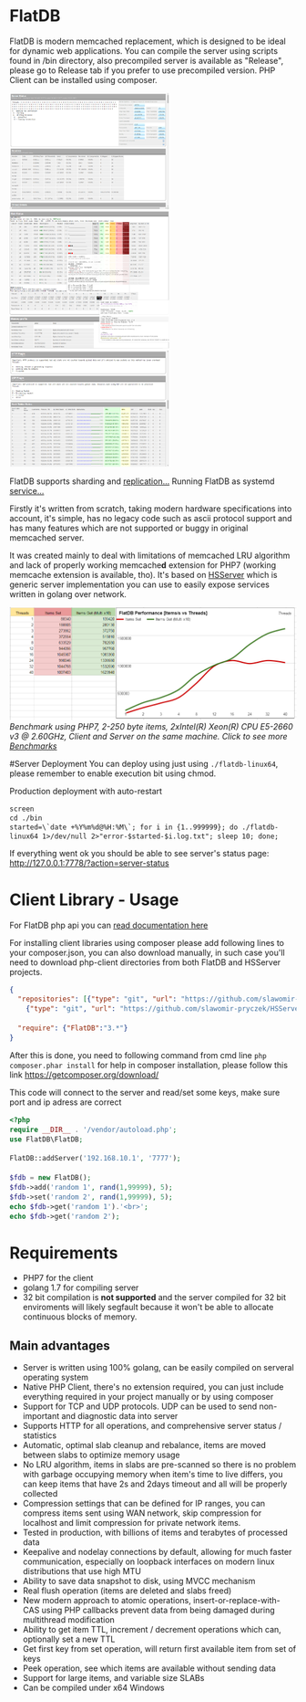# FlatDB


FlatDB is modern memcached replacement, which is designed to be ideal for dynamic web applications. You can compile the server using scripts found in /bin directory, also precompiled server is available as "Release", please go to Release tab if you prefer to use precompiled version. PHP Client can be installed using composer.

<img src="./bin/img/screen-main.png" alt="Server status - summary" width='280'>&nbsp;
<img src="./bin/img/screen-slab.png" alt="Server status - slab and item info" width='280'>&nbsp;
<img src="./bin/img/screen-hashtable.png" alt="Server status - slab and item info" width='280'>

FlatDB supports sharding and [replication...](REPLICATION.md)
Running FlatDB as systemd [service...](SERVICE.md)

Firstly it's written from scratch, taking modern hardware specifications into account, it's simple, has no legacy code such as ascii protocol support and has many features which are not supported or buggy in original memcached server.

It was created mainly to deal with limitations of memcached LRU algorithm and lack of properly working memcache**d** extension for PHP7 (working memcache extension is available, tho). It's based on [HSServer](https://github.com/slawomir-pryczek/HSServer) which is generic server implementation you can use to easily expose services written in golang over network.


<img src="./bin/img/screen-graph-keysv.png" alt="Server status - slab and item info" width='800'><br>
_Benchmark using PHP7, 2-250 byte items, 2xIntel(R) Xeon(R) CPU E5-2660 v3 @ 2.60GHz, Client and Server on the same machine. Click to see more [Benchmarks](BENCHMARKS.md)_

#Server Deployment
You can deploy using just using ```./flatdb-linux64```, please remember to enable execution bit using chmod.
 
Production deployment with auto-restart
```
screen
cd ./bin
started=\`date +%Y%m%d@%H:%M\`; for i in {1..999999}; do ./flatdb-linux64 1>/dev/null 2>"error-$started-$i.log.txt"; sleep 10; done;
```

If everything went ok you should be able to see server's status page: http://127.0.0.1:7778/?action=server-status

# Client Library - Usage
For FlatDB php api you can [read documentation here](DOCUMENTATION.md)

For installing client libraries using composer please add following lines to your composer.json, you can also download manually, in such case you'll need to download php-client directories from both FlatDB and HSServer projects.
```json
{
  "repositories": [{"type": "git", "url": "https://github.com/slawomir-pryczek/FlatDB"},
    {"type": "git", "url": "https://github.com/slawomir-pryczek/HSServer"}],
  
  "require": {"FlatDB":"3.*"}
}
```

After this is done, you need to following command from cmd line
```php composer.phar install``` for help in composer installation, please follow this link https://getcomposer.org/download/

This code will connect to the server and read/set some keys, make sure port and ip adress are correct
```php
<?php
require __DIR__ . '/vendor/autoload.php';
use FlatDB\FlatDB;

FlatDB::addServer('192.168.10.1', '7777');

$fdb = new FlatDB();
$fdb->add('random 1', rand(1,99999), 5);
$fdb->set('random 2', rand(1,99999), 5);
echo $fdb->get('random 1').'<br>';
echo $fdb->get('random 2');
```

# Requirements
- PHP7 for the client
- golang 1.7 for compiling server
- 32 bit compilation is **not supported** and the server compiled for 32 bit enviroments will likely segfault because it won't be able to allocate continuous blocks of memory. 

## Main advantages
- Server is written using 100% golang, can be easily compiled on serveral operating system
- Native PHP Client, there's no extension required, you can just include everything required in your project manually or by using composer
- Support for TCP and UDP protocols. UDP can be used to send non-important and diagnostic data into server
- Supports HTTP for all operations, and comprehensive server status / statistics
- Automatic, optimal slab cleanup and rebalance, items are moved between slabs to optimize memory usage
- No LRU algorithm, items in slabs are pre-scanned so there is no problem with garbage occupying memory when item's time to live differs, you can keep items that have 2s and 2days timeout and all will be properly collected
- Compression settings that can be defined for IP ranges, you can compress items sent using WAN network, skip compression for localhost and limit compression for private network items.
- Tested in production, with billions of items and terabytes of processed data
- Keepalive and nodelay connections by default, allowing for much faster communication, especially on loopback interfaces on modern linux distributions that use high MTU
- Ability to save data snapshot to disk, using MVCC mechanism
- Real flush operation (items are deleted and slabs freed)
- New modern approach to atomic operations, insert-or-replace-with-CAS using PHP callbacks prevent data from being damaged during multithread modification
- Ability to get item TTL, increment / decrement operations which can, optionally set a new TTL
- Get first key from set operation, will return first available item from set of keys
- Peek operation, see which items are available without sending data
- Support for large items, and variable size SLABs
- Can be compiled under x64 Windows
